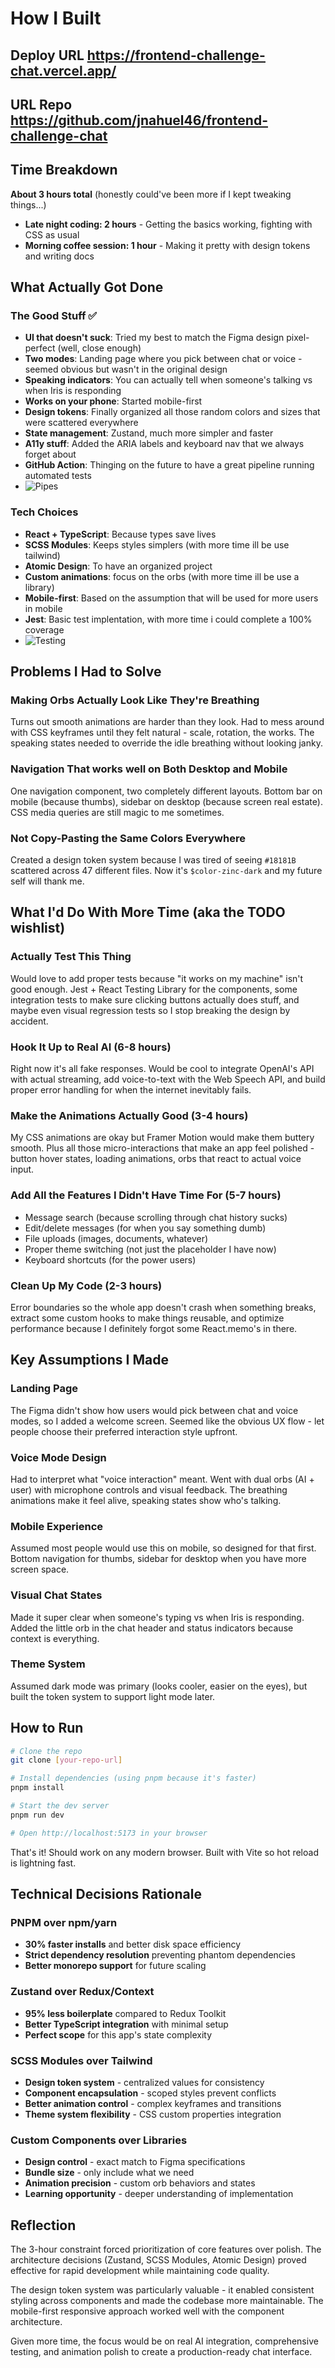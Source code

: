 # How I Built
## Deploy URL https://frontend-challenge-chat.vercel.app/
## URL Repo https://github.com/jnahuel46/frontend-challenge-chat

## Time Breakdown

**About 3 hours total** (honestly could've been more if I kept tweaking things...)

- **Late night coding: 2 hours** - Getting the basics working, fighting with CSS as usual
- **Morning coffee session: 1 hour** - Making it pretty with design tokens and writing docs

## What Actually Got Done

### The Good Stuff ✅

- **UI that doesn't suck**: Tried my best to match the Figma design pixel-perfect (well, close enough)
- **Two modes**: Landing page where you pick between chat or voice - seemed obvious but wasn't in the original design
- **Speaking indicators**: You can actually tell when someone's talking vs when Iris is responding
- **Works on your phone**: Started mobile-first
- **Design tokens**: Finally organized all those random colors and sizes that were scattered everywhere
- **State management**: Zustand, much more simpler and faster
- **A11y stuff**: Added the ARIA labels and keyboard nav that we always forget about
- **GitHub Action**: Thinging on the future to have a great pipeline running automated tests
- ![Pipes](./pipes.png)
### Tech Choices

- **React + TypeScript**: Because types save lives
- **SCSS Modules**: Keeps styles simplers (with more time ill be use tailwind)
- **Atomic Design**: To have an organized project
- **Custom animations**: focus on the orbs (with more time ill be use a library)
- **Mobile-first**: Based on the assumption that will be used for more users in mobile
- **Jest**: Basic test implentation, with more time i could complete a 100% coverage
- ![Testing](./image.png)

## Problems I Had to Solve

### Making Orbs Actually Look Like They're Breathing

Turns out smooth animations are harder than they look. Had to mess around with CSS keyframes until they felt natural - scale, rotation, the works. The speaking states needed to override the idle breathing without looking janky.

### Navigation That works well on Both Desktop and Mobile

One navigation component, two completely different layouts. Bottom bar on mobile (because thumbs), sidebar on desktop (because screen real estate). CSS media queries are still magic to me sometimes.

### Not Copy-Pasting the Same Colors Everywhere

Created a design token system because I was tired of seeing `#18181B` scattered across 47 different files. Now it's `$color-zinc-dark` and my future self will thank me.

## What I'd Do With More Time (aka the TODO wishlist)

### Actually Test This Thing

Would love to add proper tests because "it works on my machine" isn't good enough. Jest + React Testing Library for the components, some integration tests to make sure clicking buttons actually does stuff, and maybe even visual regression tests so I stop breaking the design by accident.

### Hook It Up to Real AI (6-8 hours)

Right now it's all fake responses. Would be cool to integrate OpenAI's API with actual streaming, add voice-to-text with the Web Speech API, and build proper error handling for when the internet inevitably fails.

### Make the Animations Actually Good (3-4 hours)

My CSS animations are okay but Framer Motion would make them buttery smooth. Plus all those micro-interactions that make an app feel polished - button hover states, loading animations, orbs that react to actual voice input.

### Add All the Features I Didn't Have Time For (5-7 hours)

- Message search (because scrolling through chat history sucks)
- Edit/delete messages (for when you say something dumb)
- File uploads (images, documents, whatever)
- Proper theme switching (not just the placeholder I have now)
- Keyboard shortcuts (for the power users)

### Clean Up My Code (2-3 hours)

Error boundaries so the whole app doesn't crash when something breaks, extract some custom hooks to make things reusable, and optimize performance because I definitely forgot some React.memo's in there.

## Key Assumptions I Made

### Landing Page

The Figma didn't show how users would pick between chat and voice modes, so I added a welcome screen. Seemed like the obvious UX flow - let people choose their preferred interaction style upfront.

### Voice Mode Design

Had to interpret what "voice interaction" meant. Went with dual orbs (AI + user) with microphone controls and visual feedback. The breathing animations make it feel alive, speaking states show who's talking.

### Mobile Experience

Assumed most people would use this on mobile, so designed for that first. Bottom navigation for thumbs, sidebar for desktop when you have more screen space.

### Visual Chat States

Made it super clear when someone's typing vs when Iris is responding. Added the little orb in the chat header and status indicators because context is everything.

### Theme System

Assumed dark mode was primary (looks cooler, easier on the eyes), but built the token system to support light mode later.

## How to Run

```bash
# Clone the repo
git clone [your-repo-url]

# Install dependencies (using pnpm because it's faster)
pnpm install

# Start the dev server
pnpm run dev

# Open http://localhost:5173 in your browser
```

That's it! Should work on any modern browser. Built with Vite so hot reload is lightning fast.

## Technical Decisions Rationale

### PNPM over npm/yarn

- **30% faster installs** and better disk space efficiency
- **Strict dependency resolution** preventing phantom dependencies
- **Better monorepo support** for future scaling

### Zustand over Redux/Context

- **95% less boilerplate** compared to Redux Toolkit
- **Better TypeScript integration** with minimal setup
- **Perfect scope** for this app's state complexity

### SCSS Modules over Tailwind

- **Design token system** - centralized values for consistency
- **Component encapsulation** - scoped styles prevent conflicts
- **Better animation control** - complex keyframes and transitions
- **Theme system flexibility** - CSS custom properties integration

### Custom Components over Libraries

- **Design control** - exact match to Figma specifications
- **Bundle size** - only include what we need
- **Animation precision** - custom orb behaviors and states
- **Learning opportunity** - deeper understanding of implementation

## Reflection

The 3-hour constraint forced prioritization of core features over polish. The architecture decisions (Zustand, SCSS Modules, Atomic Design) proved effective for rapid development while maintaining code quality.

The design token system was particularly valuable - it enabled consistent styling across components and made the codebase more maintainable. The mobile-first responsive approach worked well with the component architecture.

Given more time, the focus would be on real AI integration, comprehensive testing, and animation polish to create a production-ready chat interface.
